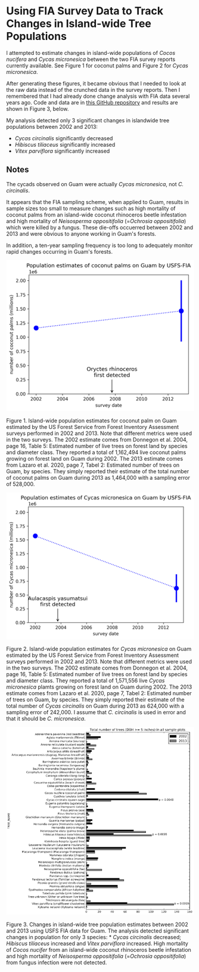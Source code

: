 # Using FIA Survey Data to Track Changes in Island-wide Tree Populations

I attempted to estimate changes in island-wide populations of *Cocos nucifera* and *Cycas micronesica* between the two FIA survey reports currently available. See Figure 1 for coconut palms and Figure 2 for *Cycas micronesica*.

After generating these figures, it became obvious that I needed to look at the raw data instead of the crunched data in the survey reports. Then I remembered that I had already done change analysis with FIA data several years ago.
Code and data are in [this GitHub repository](https://github.com/aubreymoore/SQLite-database-for-Guam-Forest-Inventory) and results are shown in Figure 3, below.

My analysis detected only 3 significant changes in islandwide tree populations between 2002 and 2013:
* *Cycas circinalis* significantly decreased
* *Hibiscus tiliaceus* significantly increased
* *Vitex parviflora* significantly increased

## Notes

The cycads observed on Guam were actually *Cycas micronesica*, not *C. circinalis*.

It appears that the FIA sampling scheme, when applied to Guam, results in sample sizes too small to measure changes such as high mortality of coconut palms from an island-wide coconut rhinoceros beetle infestation and high mortality of *Neisosperma oppositifolia* (=*Ochrosia oppositifolia*)  which were killed by a fungus.
These die-offs occuerred between 2002 and 2013 and were obvious to anyone working in Guam's forests.

In addition, a ten-year sampling frequency is too long to adequately monitor rapid changes occurring in Guam's forests.

![](../images/coconut_palm_population_guam.png)

Figure 1. Island-wide population estimates for coconut palm on Guam estimated by the US Forest Service from Forest Inventory Assessment surveys performed in 2002 and 2013.
Note that different metrics were used in the two surveys.
The 2002 estimate comes from Donnegon et al. 2004, page 16, Table 5: Estimated number of live trees on forest land by species and diameter class. They reported a total of 1,162,494 live coconut palms growing on forest land on Guam during 2002.
The 2013 estimate comes from Lazaro et al. 2020, page 7, Tabel 2: Estimated number of trees on Guam, by species. They simply reported their estimate of the total number of coconut palms on Guam during 2013 as 1,464,000 with a sampling error of 528,000.

![](../images/cycas_micronesica_population_guam.png)

Figure 2. Island-wide population estimates for *Cycas micronesica* on Guam estimated by the US Forest Service from Forest Inventory Assessment surveys performed in 2002 and 2013.
Note that different metrics were used in the two surveys.
The 2002 estimate comes from Donnegon et al. 2004, page 16, Table 5: Estimated number of live trees on forest land by species and diameter class. They reported a total of 1,571,556 live *Cycas micronesica* plamts growing on forest land on Guam during 2002.
The 2013 estimate comes from Lazaro et al. 2020, page 7, Tabel 2: Estimated number of trees on Guam, by species. They simply reported their estimate of the total number of *Cycas circinalis* on Guam during 2013 as 624,000 with a sampling error of 242,000. I assume that *C. circinalis* is used in error and that it should be *C. micronesica*.

![](https://github.com/aubreymoore/SQLite-database-for-Guam-Forest-Inventory/blob/master/change_analysis.png)

Figure 3. Changes in island-wide tree population estimates between 2002 and 2013 using USFS FIA data for Guam.
The analysis detected significant changes in population for only 3 species: * *Cycas circinalis* decreased; *Hibiscus tiliaceus* increased and *Vitex parviflora* increased.
High mortality of *Cocos nucifer* from an island-wide coconut rhinoceros beetle infestation and high mortality of *Neisosperma oppositifolia* (=*Ochrosia oppositifolia*) from fungus infection were not detected.
